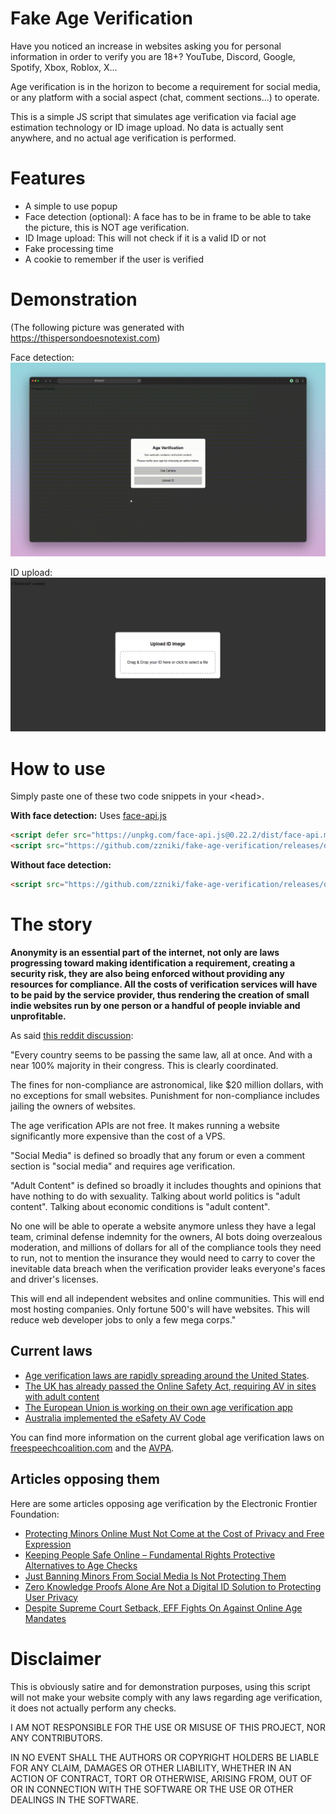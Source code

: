 # Fake Age Verification

Have you noticed an increase in websites asking you for personal information in order to verify you are 18+? YouTube, Discord, Google, Spotify, Xbox, Roblox, X...

Age verification is in the horizon to become a requirement for social media, or any platform with a social aspect (chat, comment sections...) to operate.

This is a simple JS script that simulates age verification via facial age estimation technology or ID image upload. No data is actually sent anywhere, and no actual age verification is performed.

# Features
- A simple to use popup
- Face detection (optional): A face has to be in frame to be able to take the picture, this is NOT age verification.
- ID Image upload: This will not check if it is a valid ID or not
- Fake processing time
- A cookie to remember if the user is verified

# Demonstration
(The following picture was generated with https://thispersondoesnotexist.com)

Face detection:
![Demo of Fake Age Verification](demonstration/video-demonstration.gif)

ID upload:
![Demo of Fake Age Verification](demonstration/id.png)

# How to use
Simply paste one of these two code snippets in your \<head>.

**With face detection:** Uses [face-api.js](https://github.com/justadudewhohacks/face-api.js)
```html
<script defer src="https://unpkg.com/face-api.js@0.22.2/dist/face-api.min.js"></script>
<script src="https://github.com/zzniki/fake-age-verification/releases/download/v1.0/age-verification.js"></script>
```

**Without face detection:**
```html
<script src="https://github.com/zzniki/fake-age-verification/releases/download/v1.0/age-verification.js"></script>
```

# The story

**Anonymity is an essential part of the internet, not only are laws progressing toward making identification a requirement, creating a security risk, they are also being enforced without providing any resources for compliance. All the costs of verification services will have to be paid by the service provider, thus rendering the creation of small indie websites run by one person or a handful of people inviable and unprofitable.**

As said [this reddit discussion](https://www.reddit.com/r/webdev/comments/1mhiw6c/theyre_destroying_the_internet_in_real_time_there):

"Every country seems to be passing the same law, all at once. And with a near 100% majority in their congress. This is clearly coordinated.

The fines for non-compliance are astronomical, like $20 million dollars, with no exceptions for small websites. Punishment for non-compliance includes jailing the owners of websites.

The age verification APIs are not free. It makes running a website significantly more expensive than the cost of a VPS.

"Social Media" is defined so broadly that any forum or even a comment section is "social media" and requires age verification.

"Adult Content" is defined so broadly it includes thoughts and opinions that have nothing to do with sexuality. Talking about world politics is "adult content". Talking about economic conditions is "adult content".

No one will be able to operate a website anymore unless they have a legal team, criminal defense indemnity for the owners, AI bots doing overzealous moderation, and millions of dollars for all of the compliance tools they need to run, not to mention the insurance they would need to carry to cover the inevitable data breach when the verification provider leaks everyone's faces and driver's licenses.

This will end all independent websites and online communities. This will end most hosting companies. Only fortune 500's will have websites. This will reduce web developer jobs to only a few mega corps."

## Current laws
- [Age verification laws are rapidly spreading around the United States](https://action.freespeechcoalition.com/age-verification-bills). 
- [The UK has already passed the Online Safety Act, requiring AV in sites with adult content](https://www.gov.uk/government/publications/online-safety-act-explainer/online-safety-act-explainer)
- [The European Union is working on their own age verification app](https://digital-strategy.ec.europa.eu/en/policies/eu-age-verification)
- [Australia implemented the eSafety AV Code](https://www.abc.net.au/news/2025-07-11/age-verification-search-engines/105516256)

You can find more information on the current global age verification laws on [freespeechcoalition.com](https://action.freespeechcoalition.com/age-verification-resources/global-age-verification-policies) and the [AVPA](https://avpassociation.com/map).

## Articles opposing them
Here are some articles opposing age verification by the Electronic Frontier Foundation:
- [Protecting Minors Online Must Not Come at the Cost of Privacy and Free Expression](https://www.eff.org/deeplinks/2025/06/protecting-minors-online-must-not-come-cost-privacy-and-free-expression)
- [Keeping People Safe Online – Fundamental Rights Protective Alternatives to Age Checks](https://www.eff.org/deeplinks/2025/05/keeping-people-safe-online-fundamental-rights-protective-alternatives-age-checks)
- [Just Banning Minors From Social Media Is Not Protecting Them](https://www.eff.org/deeplinks/2025/07/just-banning-minors-social-media-not-protecting-them)
- [Zero Knowledge Proofs Alone Are Not a Digital ID Solution to Protecting User Privacy](https://www.eff.org/deeplinks/2025/07/zero-knowledge-proofs-alone-are-not-digital-id-solution-protecting-user-privacy)
- [Despite Supreme Court Setback, EFF Fights On Against Online Age Mandates](https://www.eff.org/deeplinks/2025/07/despite-supreme-court-setback-eff-fights-against-online-age-mandates)

# Disclaimer
This is obviously satire and for demonstration purposes, using this script will not make your website comply with any laws regarding age verification, it does not actually perform any checks.

I AM NOT RESPONSIBLE FOR THE USE OR MISUSE OF THIS PROJECT, NOR ANY CONTRIBUTORS.

IN NO EVENT SHALL THE
AUTHORS OR COPYRIGHT HOLDERS BE LIABLE FOR ANY CLAIM, DAMAGES OR OTHER
LIABILITY, WHETHER IN AN ACTION OF CONTRACT, TORT OR OTHERWISE, ARISING FROM,
OUT OF OR IN CONNECTION WITH THE SOFTWARE OR THE USE OR OTHER DEALINGS IN THE
SOFTWARE.
